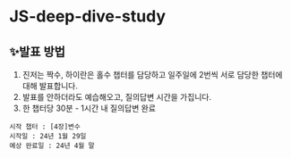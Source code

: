 # JS-deep-dive-study
## ✨발표 방법
1. 진저는 짝수, 하이란은 홀수 챕터를 담당하고 일주일에 2번씩 서로 담당한 챕터에 대해 발표합니다.
2. 발표를 안하더라도 예습해오고, 질의답변 시간을 가집니다.
3. 한 챕터당 30분 - 1시간 내 질의답변 완료
```
시작 챕터 : [4장]변수 
시작일 : 24년 1월 29일
예상 완료일 : 24년 4월 말
```
